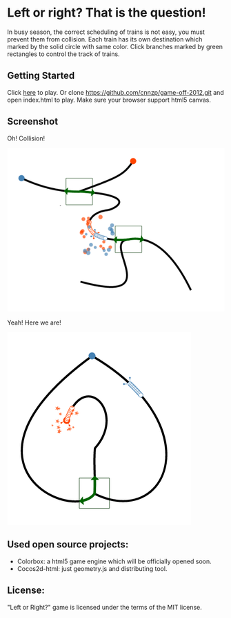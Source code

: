 Left or right? That is the question!
============

In busy season, the correct scheduling of trains is not easy, you must prevent them from collision.
Each train has its own destination which marked by the solid circle with same color.
Click branches marked by green rectangles to control the track of trains.

Getting Started
------------
Click [here](http://cnnzp.github.com/left-or-right) to play.
Or clone https://github.com/cnnzp/game-off-2012.git and open index.html to play.
Make sure your browser support html5 canvas. 

Screenshot
------------
Oh! Collision! 

![Oh!Collision](http://github.com/cnnzp/game-off-2012/raw/master/screenshot/1.png)

Yeah! Here we are! 

![Yeah!Here we are!](http://github.com/cnnzp/game-off-2012/raw/master/screenshot/2.png)

Used open source projects:
------------
 * Colorbox: a html5 game engine which will be officially opened soon.
 * Cocos2d-html: just geometry.js and distributing tool.

License:
------------
"Left or Right?" game is licensed under the terms of the MIT license.